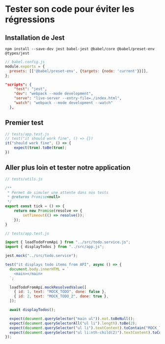 # Tester son code pour éviter les régressions

## Installation de Jest

`npm install --save-dev jest babel-jest @babel/core @babel/preset-env @types/jest`

```js
// babel.config.js
module.exports = {
  presets: [['@babel/preset-env', {targets: {node: 'current'}}]],
};
```

```json
"scripts": {
    "test": "jest",
    "dev": "webpack --mode development",
    "serve": "live-server --entry-file=./index.html",
    "watch": "webpack --mode development --watch"
  },
```

## Premier test

```js
// tests/app.test.js
// test("it should work fine", () => {})
it("should work fine", () => {
    expect(true).toBe(true);
})
```

## Aller plus loin et tester notre application
```js
// tests/utils.js

/**
 * Permet de simuler une attente dans nos tests
 * @returns Promise<null>
 */
export const tick = () => {
    return new Promise(resolve => {
        setTimeout(() => resolve());
    });
}
```

```js
// tests/app.test.js

import { loadTodoFromApi } from "../src/todo.service.js";
import { displayTodos } from "../src/app.js";

jest.mock("../src/todo.service");

test("it displays todo items from API", async () => {
  document.body.innerHTML = `
    <main></main>
  `;

  loadTodoFromApi.mockResolvedValue([
    { id: 1, text: "MOCK_TODO", done: false },
    { id: 2, text: "MOCK_TODO_2", done: true },
  ]);

  await displayTodos();

  expect(document.querySelector("main ul")).not.toBeNull();
  expect(document.querySelectorAll("ul li").length).toBe(2);
  expect(document.querySelector("ul li").textContent).toContain("MOCK_TODO");
  expect(document.querySelector("ul li:nth-child(2)").textContent).toContain("MOCK_TODO_2");
});
```